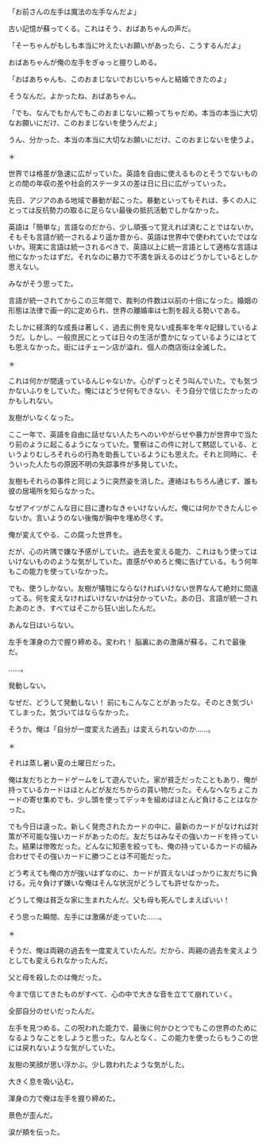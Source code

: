 
<!-- 量子の導き 5 -->

「お前さんの左手は魔法の左手なんだよ」

古い記憶が蘇ってくる。これはそう、おばあちゃんの声だ。

「そーちゃんがもしも本当に叶えたいお願いがあったら、こうするんだよ」

おばあちゃんが俺の左手をぎゅっと握りしめる。

「おばあちゃんも、このおまじないでおじいちゃんと結婚できたのよ」

そうなんだ。よかったね、おばあちゃん。

「でも、なんでもかんでもこのおまじないに頼ってちゃだめ。本当の本当に大切なお願いにだけ、このおまじないを使うんだよ」

うん、分かった、本当の本当に大切なお願いにだけ、このおまじないを使うよ。

＊

世界では格差が急速に広がっていた。英語を自由に使えるものとそうでないものとの間の年収の差や社会的ステータスの差は日に日に広がっていった。

先日、アジアのある地域で暴動が起こった。暴動といってもそれは、多くの人にとっては反抗勢力の取るに足らない最後の抵抗活動でしかなかった。

英語は「簡単な」言語なのだから、少し頑張って覚えれば済むことではないか。そもそも言語が統一されるより遥か昔から、英語は世界中で使われていたではないか。現実に言語は統一されるべきで、英語以上に統一言語として適格な言語は他になかったはずだ。それなのに暴力で不満を訴えるのはどうかしているとしか思えない。

みながそう思ってた。

言語が統一されてからこの三年間で、裁判の件数は以前の十倍になった。婚姻の形態は法律で画一的に定められ、世界の離婚率は七割を超える勢いである。

たしかに経済的な成長は著しく、過去に例を見ない成長率を年々記録しているようだ。しかし、一般庶民にとっては日々の生活が豊かになっているようにはとても思えなかった。街にはチェーン店が溢れ、個人の商店街は全滅した。

＊

これは何かが間違っているんじゃないか。心がずっとそう叫んでいた。でも気づかないふりをしていた。俺にはどうせ何もできない、そう自分で信じたかったのかもしれない。

友樹がいなくなった。

ここ一年で、英語を自由に話せない人たちへのいやがらせや暴力が世界中で当たり前のように起こるようになっていた。警察はこの件に対して黙認している、というよりむしろそれらの行為を助長しているようにも思えた。それと同時に、そういった人たちの原因不明の失踪事件が多発していた。

友樹もそれらの事件と同じように突然姿を消した。連絡はもちろん通じず、誰も彼の居場所を知らなかった。

なぜアイツがこんな目に目に遭わなきゃいけないんだ。俺には何かできたんじゃないか。言いようのない後悔が胸中を埋め尽くす。

俺が変えてやる、この腐った世界を。

だが、心の片隅で嫌な予感がしていた。過去を変える能力、これはもう使ってはいけないもののような気がしていた。直感がやめろと俺に告げている。もう何年もこの能力を使っていなかった。

でも、使うしかない。友樹が犠牲にならなければいけない世界なんて絶対に間違ってる。何を変えなければいけないかは分かっていた。あの日、言語が統一されたあのとき、すべてはそこから狂い出したんだ。

あんな日はいらない。

左手を渾身の力で握り締める。変われ！ 脳裏にあの激痛が蘇る。これで最後だ。

……。

発動しない。

なぜだ、どうして発動しない！ 前にもこんなことがあったな。そのとき気づいてしまった。気づいてはならなかった。

そうか。俺は「自分が一度変えた過去」は変えられないのか……。

＊

それは蒸し暑い夏の土曜日だった。

俺は友だちとカードゲームをして遊んでいた。家が貧乏だったこともあり、俺が持っているカードはほとんどが友だちからの貰い物だった。そんなへなちょこカードの寄せ集めでも、少し頭を使ってデッキを組めばほとんど負けることはなかった。

でも今日は違った。新しく発売されたカードの中に、最新のカードがなければ対策が不可能な強いカードがあったのだ。友だちはみなその強いカードを持っていた。結果は惨敗だった。どんなに知恵を絞っても、俺の持っているカードの組み合わせでその強いカードに勝つことは不可能だった。

どう考えても俺の方が強いはずなのに、カードが買えないばっかりに友だちに負ける。元々負けず嫌いな俺はそんな状況がどうしても許せなかった。

どうして俺は貧乏な家に生まれたんだ。父も母も死んでしまえばいい！

そう思った瞬間、左手には激痛が走っていた……。

＊

そうだ、俺は両親の過去を一度変えていたんだ。だから、両親の過去を変えようとしても変えられなかったんだ。

父と母を殺したのは俺だった。

今まで信じてきたものがすべて、心の中で大きな音を立てて崩れていく。

全部自分のせいだったんだ。

左手を見つめる。この呪われた能力で、最後に何かひとつでもこの世界のためになるようなことをしようと思った。なんとなく、この能力を使ったらもうこの世には戻れないような気がしていた。

友樹の笑顔が思い浮かぶ。少し救われたような気がした。

大きく息を吸い込む。

渾身の力で俺は左手を握り締めた。

景色が歪んだ。

涙が頬を伝った。
